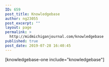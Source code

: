 ```yaml
---
ID: 659
post_title: Knowledgebase
author: ng23055
post_excerpt: ""
layout: page
permalink: >
  http://midmichiganjournal.com/knowledgebase
published: true
post_date: 2019-07-28 16:40:45
---
```

[knowledgebase-one include="knowledgebase"]